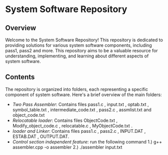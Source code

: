 # System Software Repository

## Overview

Welcome to the System Software Repository! This repository is dedicated to providing solutions for various system software components, including pass1, pass2 and more.
This repository aims to be a valuable resource for understanding, implementing, and learning about different aspects of system software.

## Contents

The repository is organized into folders, each representing a specific component of system software. Here's a brief overview of the main folders:

- *Two Pass Assembler*: Contains  files  pass1.c , input.txt , optab.txt , symbol_table.txt , intermediate_code.txt , pass2.c , assmlist.txt and object_code.txt
- *Relocatable loader*: Contains  files  ObjectCode.txt  , Modify_object_code.c , relocatable.c , MyObjectCode.txt .
- *loader and Linker*: Contains  files  pass1.c  , pass2.c , INPUT.DAT , ESTAB.DAT , OUTPUT.DAT.
- *Control section independent feature*: run the following command 1.) g++ assembler.cpp -o assembler  2.) ./assembler input.txt
